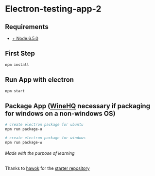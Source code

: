 # Electron-testing-app-2

## Requirements
* [+ Node:6.5.0](https://nodejs.org/en/)

## First Step
```bash
npm install
```

## Run App with electron
```bash
npm start
```

## Package App ([WineHQ](https://wiki.winehq.org/Ubuntu) necessary if packaging for windows on a non-windows OS)
```bash
# create electron package for ubuntu
npm run package-u

# create electron package for windows
npm run package-w

```

###### Made with the purpose of learning

Thanks to [hawok](https://github.com/hawok) for the [starter repository](https://github.com/hawok/electron-angular2)

